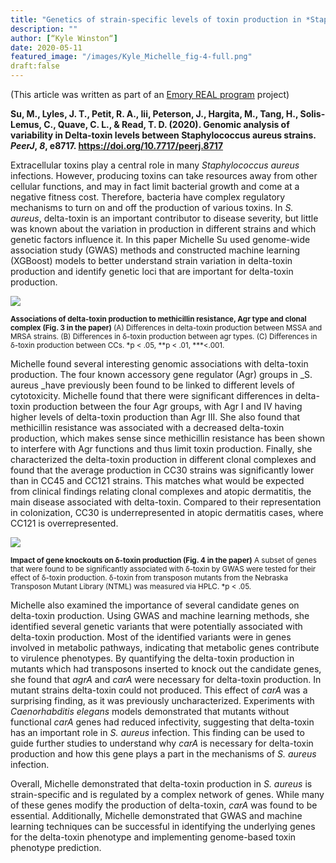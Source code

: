 ```yaml
---
title: "Genetics of strain-specific levels of toxin production in *Staphylococcus aureus*"
description: ""
author: [“Kyle Winston“]
date: 2020-05-11
featured_image: "/images/Kyle_Michelle_fig-4-full.png"
draft:false
---
```


(This article was written as part of an [Emory REAL program](https://www.sph.emory.edu/rollins-life/community-engaged-learning/real/index.html) project)

**Su, M., Lyles, J. T., Petit, R. A., Iii, Peterson, J., Hargita, M., Tang, H., Solis-Lemus, C., Quave, C. L., & Read, T. D. (2020). Genomic analysis of variability in Delta-toxin levels between Staphylococcus aureus strains. _PeerJ_, _8_, e8717. https://doi.org/10.7717/peerj.8717**

Extracellular toxins play a central role in many *Staphylococcus aureus* infections. However, producing toxins can take resources away from other cellular functions, and may in fact limit bacterial growth and come at a negative fitness cost. Therefore, bacteria have complex regulatory mechanisms to turn on and off the production of various toxins. In *S. aureus*, delta-toxin is an important contributor to disease severity, but little was known about the variation in production in different strains and which genetic factors influence it. In this paper Michelle Su used genome-wide association study (GWAS) methods and constructed machine learning (XGBoost) models to better understand strain variation in delta-toxin production and identify genetic loci that are important for delta-toxin production.

![](/images/Kyle_Michelle_fig-3-full.png)

<sup>**Associations of delta-toxin production to methicillin resistance, Agr type and clonal complex (Fig. 3 in the paper)** (A) Differences in delta-toxin production between MSSA and MRSA strains. (B) Differences in δ-toxin production between agr types. (C) Differences in δ-toxin production between CCs. *p &lt; .05, **p &lt; .01, ***&lt;.001.</sup>

Michelle found several interesting genomic associations with delta-toxin production. The four known accessory gene regulator (Agr) groups in _S. aureus _have previously been found to be linked to different levels of cytotoxicity. Michelle found that there were significant differences in delta-toxin production between the four Agr groups, with Agr I and IV having higher levels of delta-toxin production than Agr III. She also found that methicillin resistance was associated with a decreased delta-toxin production, which makes sense since methicillin resistance has been shown to interfere with Agr functions and thus limit toxin production. Finally, she characterized the delta-toxin production in different clonal complexes and found that the average production in CC30 strains was significantly lower than in CC45 and CC121 strains. This matches what would be expected from clinical findings relating clonal complexes and atopic dermatitis, the main disease associated with delta-toxin. Compared to their representation in colonization, CC30 is underrepresented in atopic dermatitis cases, where CC121 is overrepresented.

![](/images/Kyle_Michelle_fig-4-full.png)

<sup>**Impact of gene knockouts on δ-toxin production (Fig. 4 in the paper)** A subset of genes that were found to be significantly associated with δ-toxin by GWAS were tested for their effect of δ-toxin production. δ-toxin from transposon mutants from the Nebraska Transposon Mutant Library (NTML) was measured via HPLC. *p &lt; .05.</sup>


Michelle also examined the importance of several candidate genes on delta-toxin production. Using GWAS and machine learning methods, she identified several genetic variants that were potentially associated with delta-toxin production. Most of the identified variants were in genes involved in metabolic pathways, indicating that metabolic genes contribute to virulence phenotypes. By quantifying the delta-toxin production in mutants which had transposons inserted to knock out the candidate genes, she found that *agrA* and *carA* were necessary for delta-toxin production. In mutant strains delta-toxin could not produced. This effect of *carA* was a surprising finding, as it was previously uncharacterized. Experiments with *Caenorhabditis elegans* models demonstrated that mutants without functional *carA* genes had reduced infectivity, suggesting that delta-toxin has an important role in *S. aureus* infection. This finding can be used to guide further studies to understand why *carA* is necessary for delta-toxin production and how this gene plays a part in the mechanisms of *S. aureus* infection.

Overall, Michelle demonstrated that delta-toxin production in *S. aureus* is strain-specific and is regulated by a complex network of genes. While many of these genes modify the production of delta-toxin, *carA* was found to be essential. Additionally, Michelle demonstrated that GWAS and machine learning techniques can be successful in identifying the underlying genes for the delta-toxin phenotype and implementing genome-based toxin phenotype prediction.